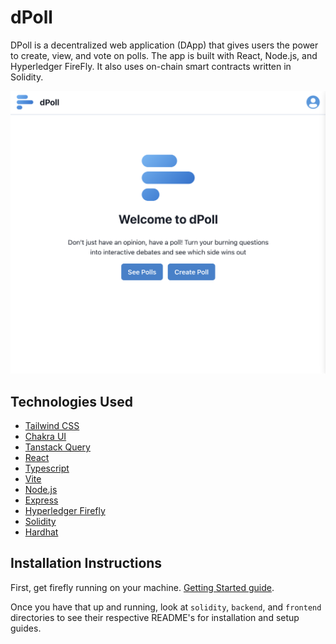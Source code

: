 # dPoll

DPoll is a decentralized web application (DApp) that gives users the power to create, view, and vote on polls. The app is built with React, Node.js, and Hyperledger FireFly. It also uses on-chain smart contracts written in Solidity.

![HomePage](HomePage.png)

## Technologies Used

- [Tailwind CSS](https://tailwindcss.com/)
- [Chakra UI](https://v2.chakra-ui.com/)
- [Tanstack Query](https://tanstack.com/query/latest/docs/framework/react/overview)
- [React](https://react.dev/)
- [Typescript](https://www.typescriptlang.org/)
- [Vite](https://vitejs.dev/)
- [Node.js](https://nodejs.org/en)
- [Express](https://expressjs.com/)
- [Hyperledger Firefly](https://www.npmjs.com/package/@hyperledger/firefly-sdk)
- [Solidity](https://soliditylang.org/)
- [Hardhat](https://hardhat.org/)

## Installation Instructions

First, get firefly running on your machine. [Getting Started guide](https://hyperledger.github.io/firefly/latest/gettingstarted/).

Once you have that up and running, look at `solidity`, `backend`, and `frontend` directories to see their respective README's for installation and setup guides.
